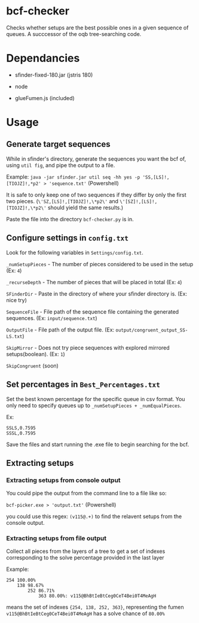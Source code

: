 # bcf-checker
Checks whether setups are the best possible ones in a given sequence of queues. A succcessor of the oqb tree-searching code.

# Dependancies
* sfinder-fixed-180.jar (jstris 180)

* node
* glueFumen.js (included)

# Usage
## Generate target sequences

While in sfinder's directory, generate the sequences you want the bcf of, using ``util fig``, and pipe the output to a file. 

Example: ```java -jar sfinder.jar util seq -hh yes -p 'SS,[LS]!,[TIOJZ]!,*p2' > 'sequence.txt'``` (Powershell)

It is safe to only keep one of two sequences if they differ by only the first two pieces. (``\'SZ,[LS]!,[TIOJZ]!,\*p2\'`` and ``\'[SZ]!,[LS]!,[TIOJZ]!,\*p2\'`` should yield the same results.)

Paste the file into the directory ``bcf-checker.py`` is in.

## Configure settings in ``config.txt``

Look for the following variables in ``Settings/config.txt``.

``_numSetupPieces`` - The number of pieces considered to be used in the setup (Ex: ``4``)

``_recurseDepth`` - The number of pieces that will be placed in total (Ex: ``4``)

``SFinderDir`` - Paste in the directory of where your sfinder directory is. (Ex: nice try)

``SequenceFile`` - File path of the sequence file containing the generated sequences. (Ex: ``input/sequence.txt``)

``OutputFile`` - File path of the output file. (Ex: ``output/congruent_output_SS-LS.txt``)

``SkipMirror`` - Does not try piece sequences with explored mirrored setups(boolean). (Ex: ``1``)

``SkipCongruent`` (soon)

## Set percentages in ``Best_Percentages.txt``

Set the best known percentage for the specific queue in csv format. You only need to specify queues up to ``_numSetupPieces + _numEqualPieces``.

Ex:
```
SSLS,0.7595
SSSL,0.7595
```

Save the files and start running the .exe file to begin searching for the bcf.

## Extracting setups

### Extracting setups from console output

You could pipe the output from the command line to a file like so:

```bcf-picker.exe > 'output.txt'``` (Powershell)

you could use this regex: ``(v115@.+)`` to find the relavent setups from the console output.

### Extracting setups from file output
Collect all pieces from the layers of a tree to get a set of indexes corresponding to the solve percentage provided in the last layer

Example:
```
254	100.00%
	138	98.67%
		252	86.71%
			363	80.00%: v115@BhBtIeBtCeg0CeT4Bei0T4MeAgH
```
means the set of indexes ``{254, 138, 252, 363}``, representing the fumen ``v115@BhBtIeBtCeg0CeT4Bei0T4MeAgH`` has a solve chance of ``80.00%``
